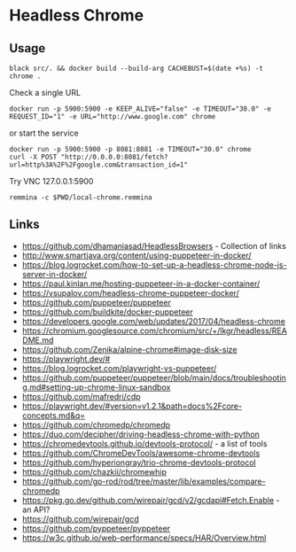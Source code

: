# Headless Chrome


## Usage

```
black src/. && docker build --build-arg CACHEBUST=$(date +%s) -t chrome .
```

Check a single URL
```
docker run -p 5900:5900 -e KEEP_ALIVE="false" -e TIMEOUT="30.0" -e REQUEST_ID="1" -e URL="http://www.google.com" chrome 
```
or start the service
```
docker run -p 5900:5900 -p 8081:8081 -e TIMEOUT="30.0" chrome 
curl -X POST "http://0.0.0.0:8081/fetch?url=http%3A%2F%2Fgoogle.com&transaction_id=1"
```

Try VNC 127.0.0.1:5900
```
remmina -c $PWD/local-chrome.remmina
```

## Links

* https://github.com/dhamaniasad/HeadlessBrowsers - Collection of links
* http://www.smartjava.org/content/using-puppeteer-in-docker/
* https://blog.logrocket.com/how-to-set-up-a-headless-chrome-node-js-server-in-docker/
* https://paul.kinlan.me/hosting-puppeteer-in-a-docker-container/
* https://vsupalov.com/headless-chrome-puppeteer-docker/
* https://github.com/puppeteer/puppeteer
* https://github.com/buildkite/docker-puppeteer
* https://developers.google.com/web/updates/2017/04/headless-chrome
* https://chromium.googlesource.com/chromium/src/+/lkgr/headless/README.md
* https://github.com/Zenika/alpine-chrome#image-disk-size
* https://playwright.dev/#
* https://blog.logrocket.com/playwright-vs-puppeteer/
* https://github.com/puppeteer/puppeteer/blob/main/docs/troubleshooting.md#setting-up-chrome-linux-sandbox
* https://github.com/mafredri/cdp
* https://playwright.dev/#version=v1.2.1&path=docs%2Fcore-concepts.md&q=
* https://github.com/chromedp/chromedp
* https://duo.com/decipher/driving-headless-chrome-with-python
* https://chromedevtools.github.io/devtools-protocol/    - a list of tools
* https://github.com/ChromeDevTools/awesome-chrome-devtools
* https://github.com/hyperiongray/trio-chrome-devtools-protocol
* https://github.com/chazkii/chromewhip
* https://github.com/go-rod/rod/tree/master/lib/examples/compare-chromedp
* https://pkg.go.dev/github.com/wirepair/gcd/v2/gcdapi#Fetch.Enable  - an API?
* https://github.com/wirepair/gcd
* https://github.com/pyppeteer/pyppeteer
* https://w3c.github.io/web-performance/specs/HAR/Overview.html